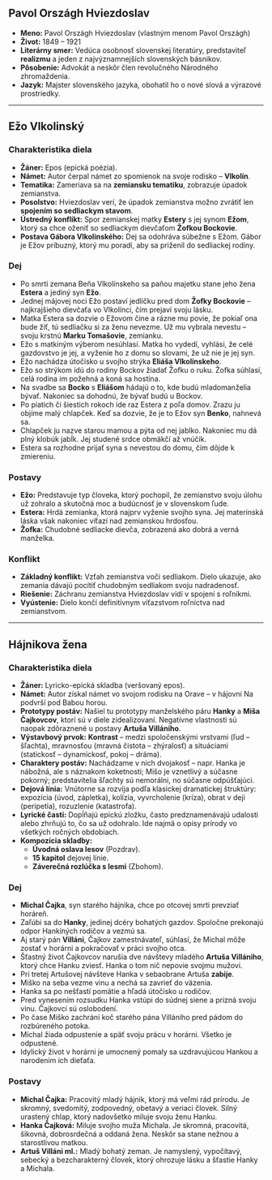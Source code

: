 ## Pavol Országh Hviezdoslav

* **Meno:** Pavol Országh Hviezdoslav (vlastným menom Pavol Országh)
* **Život:** 1849 – 1921
* **Literárny smer:** Vedúca osobnosť slovenskej literatúry, predstaviteľ **realizmu** a jeden z najvýznamnejších slovenských básnikov.
* **Pôsobenie:** Advokát a neskôr člen revolučného Národného zhromaždenia.
* **Jazyk:** Majster slovenského jazyka, obohatil ho o nové slová a výrazové prostriedky.

---

## Ežo Vlkolinský

### Charakteristika diela

* **Žáner:** Epos (epická poézia).
* **Námet:** Autor čerpal námet zo spomienok na svoje rodisko – **Vlkolín**.
* **Tematika:** Zameriava sa na **zemiansku tematiku**, zobrazuje úpadok zemianstva.
* **Posolstvo:** Hviezdoslav verí, že úpadok zemianstva možno zvrátiť len **spojením so sedliackym stavom**.
* **Ústredný konflikt:** Spor zemianskej matky **Estery** s jej synom **Ežom**, ktorý sa chce oženiť so sedliackym dievčaťom **Žofkou Bockovie**.
* **Postava Gábora Vlkolinského:** Dej sa odohráva súbežne s Ežom. Gábor je Ežov príbuzný, ktorý mu poradí, aby sa priženil do sedliackej rodiny.

### Dej

* Po smrti zemana Beňa Vlkolínskeho sa paňou majetku stane jeho žena **Estera** a jediný syn **Ežo**.
* Jednej májovej noci Ežo postaví jedličku pred dom **Žofky Bockovie** – najkrajšieho dievčaťa vo Vlkolínci, čím prejaví svoju lásku.
* Matka Estera sa dozvie o Ežovom čine a rázne mu povie, že pokiaľ ona bude žiť, tú sedliačku si za ženu nevezme. Už mu vybrala nevestu – svoju krstnú **Marku Tomašovie**, zemianku.
* Ežo s matkiným výberom nesúhlasí. Matka ho vydedí, vyhlási, že celé gazdovstvo je jej, a vyženie ho z domu so slovami, že už nie je jej syn.
* Ežo nachádza útočisko u svojho strýka **Eliáša Vlkolínskeho**.
* Ežo so strýkom idú do rodiny Bockov žiadať Žofku o ruku. Žofka súhlasí, celá rodina im požehná a koná sa hostina.
* Na svadbe sa **Bocko** s **Eliášom** hádajú o to, kde budú mladomanželia bývať. Nakoniec sa dohodnú, že bývať budú u Bockov.
* Po piatich či šiestich rokoch ide raz Estera z poľa domov. Zrazu ju objíme malý chlapček. Keď sa dozvie, že je to Ežov syn **Benko**, nahnevá sa.
* Chlapček ju nazve starou mamou a pýta od nej jablko. Nakoniec mu dá plný klobúk jabĺk. Jej studené srdce obmäkčí až vnúčik.
* Estera sa rozhodne prijať syna s nevestou do domu, čím dôjde k zmiereniu.

### Postavy

* **Ežo:** Predstavuje typ človeka, ktorý pochopil, že zemianstvo svoju úlohu už zohralo a skutočná moc a budúcnosť je v slovenskom ľude.
* **Estera:** Hrdá zemianka, ktorá najprv vyženie svojho syna. Jej materinská láska však nakoniec víťazí nad zemianskou hrdosťou.
* **Žofka:** Chudobné sedliacke dievča, zobrazená ako dobrá a verná manželka.

### Konflikt

* **Základný konflikt:** Vzťah zemianstva voči sedliakom. Dielo ukazuje, ako zemania dávajú pocítiť chudobným sedliakom svoju nadradenosť.
* **Riešenie:** Záchranu zemianstva Hviezdoslav vidí v spojení s roľníkmi.
* **Vyústenie:** Dielo končí definitívnym víťazstvom roľníctva nad zemianstvom.

---

## Hájnikova žena

### Charakteristika diela

* **Žáner:** Lyricko-epická skladba (veršovaný epos).
* **Námet:** Autor získal námet vo svojom rodisku na Orave – v hájovni Na podvrší pod Babou horou.
* **Prototypy postáv:** Našiel tu prototypy manželského páru **Hanky** a **Miša Čajkovcov**, ktorí sú v diele zidealizovaní. Negatívne vlastnosti sú naopak zdôraznené u postavy **Artuša Villániho**.
* **Výstavbový prvok:** **Kontrast** – medzi spoločenskými vrstvami (ľud – šľachta), mravnosťou (mravná čistota – zhýralosť) a situáciami (statickosť – dynamickosť, pokoj – dráma).
* **Charaktery postáv:** Nachádzame v nich dvojakosť – napr. Hanka je nábožná, ale s náznakom koketnosti; Mišo je vznetlivý a súčasne pokorný; predstavitelia šľachty sú nemorálni, no súčasne odpúšťajúci.
* **Dejová línia:** Vnútorne sa rozvíja podľa klasickej dramatickej štruktúry: expozícia (úvod, zápletka), kolízia, vyvrcholenie (kríza), obrat v deji (peripetia), rozuzlenie (katastrofa).
* **Lyrické časti:** Dopĺňajú epickú zložku, často predznamenávajú udalosti alebo zhrňujú to, čo sa už odohralo. Ide najmä o opisy prírody vo všetkých ročných obdobiach.
* **Kompozícia skladby:**
    * **Úvodná oslava lesov** (Pozdrav).
    * **15 kapitol** dejovej línie.
    * **Záverečná rozlúčka s lesmi** (Zbohom).

### Dej

* **Michal Čajka**, syn starého hájnika, chce po otcovej smrti prevziať horáreň.
* Zaľúbi sa do **Hanky**, jedinej dcéry bohatých gazdov. Spoločne prekonajú odpor Hankiných rodičov a vezmú sa.
* Aj starý pán **Villáni**, Čajkov zamestnávateľ, súhlasí, že Michal môže zostať v horárni a pokračovať v práci svojho otca.
* Šťastný život Čajkovcov narušia dve návštevy mladého **Artuša Villániho**, ktorý chce Hanku zviesť. Hanka o tom nič nepovie svojmu mužovi.
* Pri tretej Artušovej návšteve Hanka v sebaobrane Artuša **zabije**.
* Miško na seba vezme vinu a nechá sa zavrieť do väzenia.
* Hanka sa po nešťastí pomätie a hľadá útočisko u rodičov.
* Pred vynesením rozsudku Hanka vstúpi do súdnej siene a prizná svoju vinu. Čajkovci sú oslobodení.
* Po čase Miško zachráni koč starého pána Villániho pred pádom do rozbúreného potoka.
* Michal žiada odpustenie a späť svoju prácu v horárni. Všetko je odpustené.
* Idylický život v horárni je umocnený pomaly sa uzdravujúcou Hankou a narodením ich dieťaťa.

### Postavy

* **Michal Čajka:** Pracovitý mladý hájnik, ktorý má veľmi rád prírodu. Je skromný, svedomitý, zodpovedný, obetavý a veriaci človek. Silný urastený chlap, ktorý nadovšetko miluje svoju ženu Hanku.
* **Hanka Čajková:** Miluje svojho muža Michala. Je skromná, pracovitá, šikovná, dobrosrdečná a oddaná žena. Neskôr sa stane nežnou a starostlivou matkou.
* **Artuš Villáni ml.:** Mladý bohatý zeman. Je namyslený, vypočítavý, sebecký a bezcharakterný človek, ktorý ohrozuje lásku a šťastie Hanky a Michala.